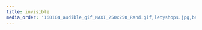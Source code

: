 ```yaml
---
title: invisible
media_order: '160104_audible_gif_MAXI_250x250_Rand.gif,letyshops.jpg,banner_blau_234x60.gif,getmore_ad_250x250.gif'
---
```


